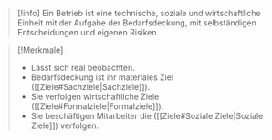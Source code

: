 >[!info]
>Ein Betrieb ist eine technische, soziale und wirtschaftliche Einheit mit der Aufgabe der Bedarfsdeckung, mit selbständigen Entscheidungen und eigenen Risiken.

>[!Merkmale]
>- Lässt sich real beobachten.
>- Bedarfsdeckung ist ihr materiales Ziel ([[Ziele#Sachziele|Sachziele]]).
>- Sie verfolgen wirtschaftliche Ziele ([[Ziele#Formalziele|Formalziele]]).
>- Sie beschäftigen Mitarbeiter die ([[Ziele#Soziale Ziele|Soziale Ziele]]) verfolgen.

